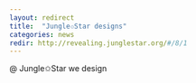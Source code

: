 ```yaml
---
layout: redirect
title:  "Jungle✩Star designs"
categories: news
redir: http://revealing.junglestar.org/#/8/1
---
```


@ Jungle✩Star we design
